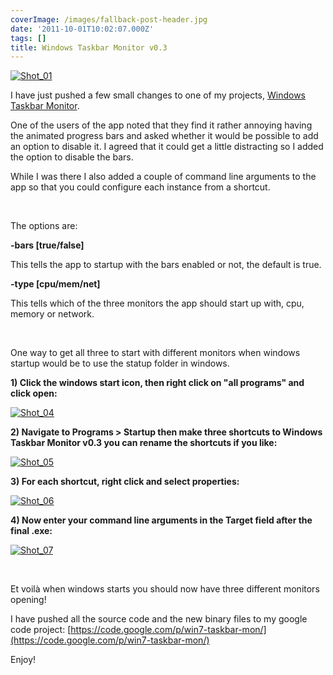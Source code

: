 ```yaml
---
coverImage: /images/fallback-post-header.jpg
date: '2011-10-01T10:02:07.000Z'
tags: []
title: Windows Taskbar Monitor v0.3
---
```


[![](/wp-content/uploads/2011/10/Shot_01.png "Shot_01")](/wp-content/uploads/2011/10/Shot_01.png)

I have just pushed a few small changes to one of my projects, [Windows Taskbar Monitor](https://code.google.com/p/win7-taskbar-mon/).

One of the users of the app noted that they find it rather annoying having the animated progress bars and asked whether it would be possible to add an option to disable it. I agreed that it could get a little distracting so I added the option to disable the bars.

<!-- more -->

While I was there I also added a couple of command line arguments to the app so that you could configure each instance from a shortcut.

&nbsp;

The options are:

**-bars [true/false]**

This tells the app to startup with the bars enabled or not, the default is true.

**-type [cpu/mem/net]**

This tells which of the three monitors the app should start up with, cpu, memory or network.

&nbsp;

One way to get all three to start with different monitors when windows startup would be to use the statup folder in windows.

**1) Click the windows start icon, then right click on "all programs" and click open:**

[![](/wp-content/uploads/2011/10/Shot_04.png "Shot_04")](/wp-content/uploads/2011/10/Shot_04.png)

**2) Navigate to Programs &gt; Startup then make three shortcuts to Windows Taskbar Monitor v0.3 you can rename the shortcuts if you like:**

[![](/wp-content/uploads/2011/10/Shot_05.png "Shot_05")](/wp-content/uploads/2011/10/Shot_05.png)

**3) For each shortcut, right click and select properties:**

[![](/wp-content/uploads/2011/10/Shot_06.png "Shot_06")](/wp-content/uploads/2011/10/Shot_06.png)

**4) Now enter your command line arguments in the Target field after the final .exe:**

[![](/wp-content/uploads/2011/10/Shot_07.png "Shot_07")](/wp-content/uploads/2011/10/Shot_07.png)

&nbsp;

Et voilà when windows starts you should now have three different monitors opening!

I have pushed all the source code and the new binary files to my google code project: [https://code.google.com/p/win7-taskbar-mon/](https://code.google.com/p/win7-taskbar-mon/)

Enjoy!

&nbsp;

&nbsp;

&nbsp;

&nbsp;

&nbsp;
